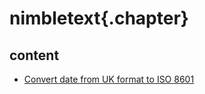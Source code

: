 
# nimbletext{.chapter}

## content

- [Convert date from UK format to ISO 8601](convert_date_uk_to_iso.md)
